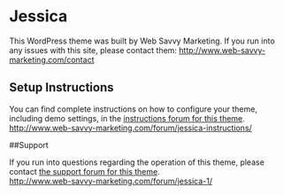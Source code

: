 # Jessica  

This WordPress theme was built by Web Savvy Marketing. If you run into any issues with this site, please contact them: <a href="http://www.web-savvy-marketing.com/contact/">http://www.web-savvy-marketing.com/contact</a>

## Setup Instructions  

You can find complete instructions on how to configure your theme, including demo settings, in the <a href="http://www.web-savvy-marketing.com/forum/jessica-instructions/">instructions forum for this theme</a>.  
http://www.web-savvy-marketing.com/forum/jessica-instructions/

##Support

If you run into questions regarding the operation of this theme, please contact <a href="http://www.web-savvy-marketing.com/forum/jessica-1/">the support forum for this theme</a>.  
http://www.web-savvy-marketing.com/forum/jessica-1/